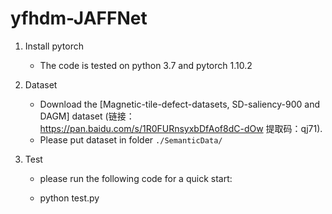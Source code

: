 # yfhdm-JAFFNet

1. Install pytorch 

   - The code is tested on python 3.7 and pytorch 1.10.2

2. Dataset
   - Download the [Magnetic-tile-defect-datasets, SD-saliency-900 and DAGM] dataset (链接：https://pan.baidu.com/s/1R0FURnsyxbDfAof8dC-dOw 
提取码：qj71).
   - Please put dataset in folder `./SemanticData/`

3. Test

   - please run the following code for a quick start:

   - python test.py
